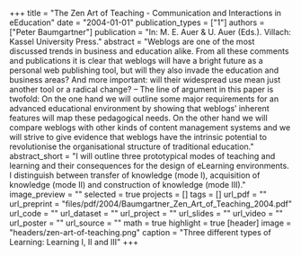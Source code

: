+++
title = "The Zen Art of Teaching - Communication and Interactions in eEducation"
date = "2004-01-01"
publication_types = ["1"]
authors = ["Peter Baumgartner"]
publication = "In: M. E. Auer & U. Auer (Eds.). Villach: Kassel University Press."
abstract = "Weblogs are one of the most discussed trends in business and education alike. From all these comments and publications it is clear that weblogs will have a bright future as a personal web publishing tool, but will they also invade the education and business areas? And more important: will their widespread use mean just another tool or a radical change? – The line of argument in this paper is twofold: On the one hand we will outline some major requirements for an advanced educational environment by showing that weblogs’ inherent features will map these pedagogical needs. On the other hand we will compare weblogs with other kinds of content management systems and we will strive to give evidence that weblogs have the intrinsic potential to revolutionise the organisational structure of traditional education."
abstract_short = "I will outline three prototypical modes of teaching and learning and their consequences for the design of eLearning environments. I distinguish between transfer of knowledge (mode I), acquisition of knowledge (mode II) and construction of knowledge (mode III)."
image_preview = ""
selected = true
projects = []
tags = []
url_pdf = ""
url_preprint = "files/pdf/2004/Baumgartner_Zen_Art_of_Teaching_2004.pdf"
url_code = ""
url_dataset = ""
url_project = ""
url_slides = ""
url_video = ""
url_poster = ""
url_source = ""
math = true
highlight = true
[header]
image = "headers/zen-art-of-teaching.png"
caption = "Three different types of Learning: Learning I, II and III"
+++
